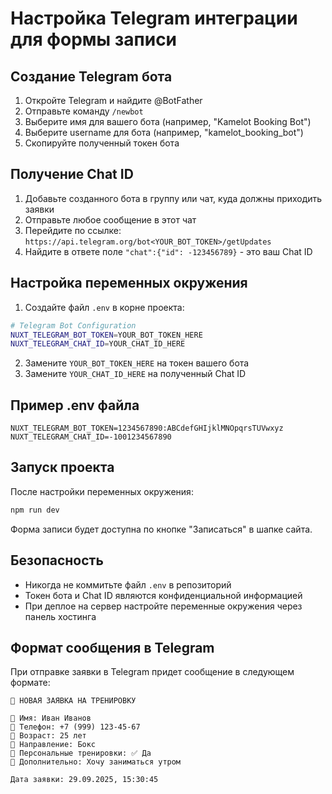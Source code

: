 # Настройка Telegram интеграции для формы записи

## Создание Telegram бота

1. Откройте Telegram и найдите @BotFather
2. Отправьте команду `/newbot`
3. Выберите имя для вашего бота (например, "Kamelot Booking Bot")
4. Выберите username для бота (например, "kamelot_booking_bot")
5. Скопируйте полученный токен бота

## Получение Chat ID

1. Добавьте созданного бота в группу или чат, куда должны приходить заявки
2. Отправьте любое сообщение в этот чат
3. Перейдите по ссылке: `https://api.telegram.org/bot<YOUR_BOT_TOKEN>/getUpdates`
4. Найдите в ответе поле `"chat":{"id": -123456789}` - это ваш Chat ID

## Настройка переменных окружения

1. Создайте файл `.env` в корне проекта:
```bash
# Telegram Bot Configuration
NUXT_TELEGRAM_BOT_TOKEN=YOUR_BOT_TOKEN_HERE
NUXT_TELEGRAM_CHAT_ID=YOUR_CHAT_ID_HERE
```

2. Замените `YOUR_BOT_TOKEN_HERE` на токен вашего бота
3. Замените `YOUR_CHAT_ID_HERE` на полученный Chat ID

## Пример .env файла

```env
NUXT_TELEGRAM_BOT_TOKEN=1234567890:ABCdefGHIjklMNOpqrsTUVwxyz
NUXT_TELEGRAM_CHAT_ID=-1001234567890
```

## Запуск проекта

После настройки переменных окружения:

```bash
npm run dev
```

Форма записи будет доступна по кнопке "Записаться" в шапке сайта.

## Безопасность

- Никогда не коммитьте файл `.env` в репозиторий
- Токен бота и Chat ID являются конфиденциальной информацией
- При деплое на сервер настройте переменные окружения через панель хостинга

## Формат сообщения в Telegram

При отправке заявки в Telegram придет сообщение в следующем формате:

```
🥊 НОВАЯ ЗАЯВКА НА ТРЕНИРОВКУ

👤 Имя: Иван Иванов
📱 Телефон: +7 (999) 123-45-67
🎂 Возраст: 25 лет
🥋 Направление: Бокс
🎯 Персональные тренировки: ✅ Да
💬 Дополнительно: Хочу заниматься утром

Дата заявки: 29.09.2025, 15:30:45
```
